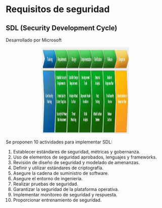 # Requisitos de seguridad

## SDL (Security Development Cycle)

Desarrollado por Microsoft

<p align="center">
 <img src="Fotos/SDL.png" width="275" height="275">
</p>

Se proponen 10 actividades para implementar SDL:
1. Establecer estándares de seguridad, métricas y gobernanza.
2. Uso de elementos de seguridad aprobados, lenguajes y frameworks.
3. Revisión de diseño de seguridad y modelado de amenanzas.
4. Definir y utilizar estándares de criptografía.
5. Asegure la cadena de suministro de software.
6. Asegure el entorno de ingeniería.
7. Realizar pruebas de seguridad.
8. Garantizar la seguridad de la plataforma operativa.
9. Implementar monitoreo de seguridad y respuesta.
10. Proporcionar entrenamiento de seguridad.




